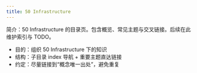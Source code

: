 ```yaml
---
title: 50 Infrastructure
---
```


简介：50 Infrastructure 的目录页。包含概览、常见主题与交叉链接。后续在此维护索引与 TODO。

- 目的：组织 50 Infrastructure 下的知识
- 结构：子目录 index 导航 + 重要主题直达链接
- 约定：尽量链接到“概念唯一出处”，避免重复
